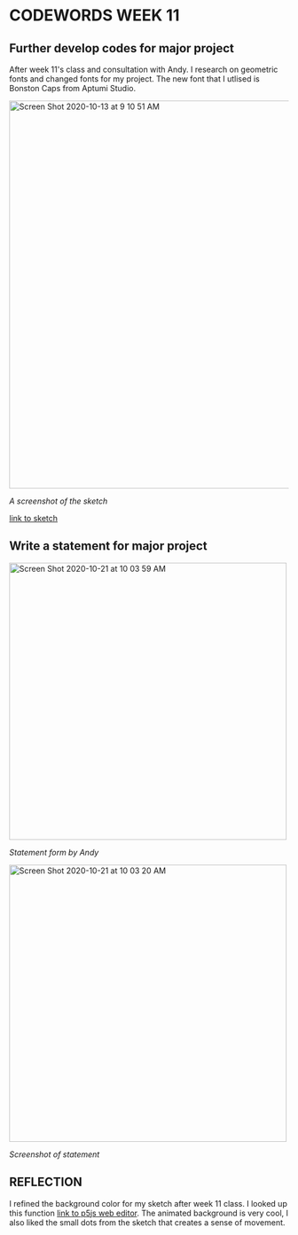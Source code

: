 # CODEWORDS WEEK 11

## Further develop codes for major project

After week 11's class and consultation with Andy. I research on geometric fonts and changed fonts for my project. The new font that I utlised is Bonston Caps from Aptumi Studio.

<img width="700" alt="Screen Shot 2020-10-13 at 9 10 51 AM" src="https://user-images.githubusercontent.com/68975607/95804048-3f83e100-0d34-11eb-869a-8d23de4b1663.png">

*A screenshot of the sketch*

[link to sketch](https://cielziyun.github.io/sketch_201013a/)

## Write a statement for major project

<img width="500" alt="Screen Shot 2020-10-21 at 10 03 59 AM" src="https://user-images.githubusercontent.com/68975607/96664275-fd3a4f80-1384-11eb-8611-24c63bc90bc8.png">

*Statement form by Andy*

<img width="500" alt="Screen Shot 2020-10-21 at 10 03 20 AM" src="https://user-images.githubusercontent.com/68975607/96664251-f01d6080-1384-11eb-88c1-08b4fd6604c0.png">

*Screenshot of statement*

## REFLECTION
I refined the background color for my sketch after week 11 class. I looked up this function [link to p5js web editor](https://editor.p5js.org/amena91/sketches/B1JuX5rjb). The animated background is very cool, I also liked the small dots from the sketch that creates a sense of movement.

